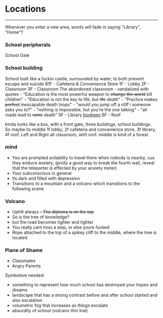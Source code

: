 # Locations
---
Whenever you enter a new area, words will fade in saying "Library", "Home"?

### School peripherals
School Gate

### School building
School built like a fuckin castle, surrounded by water, to both prevent escape and suicide
B1F - Cafeteria & Convenience Store
1F - Lobby
2F - Classroom
3F - Classroom
The abandoned classroom - vandalized with quotes
	- "Education is the most powerful weapon to ~~change the world~~ kill children"
	- "Education is not the key to life, but ~~life~~ death"
	- "Practice makes ~~perfect~~ inescapable death loops"
	- "would you jump off a cliff i someone asks you to?"
	- "nothing is impossible, but you're the one talking"
	- "all roads lead to ~~rome~~ death"
5F - Library [bookgen](https://80.lv/articles/get-random-book-generator-v2-for-blender/)
6F - Roof

kinda looks like a box, with a front gate, three buildings, school buildings. So maybe its middle 1f lobby, 2f cafeteria and convenience store, 3f library, 4f roof. Left and Right all classroom, with roof. middle is kind of a forest.

### mind
- You are prompted avilability to travel there when nobody is nearby, cus they enduce anxiety, (prolly a good way to break the fourth wall, reveal that the teleporter is effected by your anxiety meter)
- Your subconscious in general
- Its dark and filled with depression
- Transitions to a mountain and a volcano which transitions to the following scene

### Volcano
- Uphill always
~~- The diploma is on the top~~
- So is the tree of knowledge?
- but the road becomes tighter and tighter
- You really cant miss a step, or else youre fucked
- Rope attached to the top of a spikey cliff to the middle, where the tree is located

### Plane of Shame
- Classmates
- Angry Parents

Symbolism needed:
- something to represent how much school has destroyed your hopes and dreams
- landscape that has a strong contrast before and after school started and also escalation
- volumetric fog that increases as things escalate
- absurdity of school (volcano thin line)